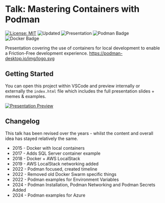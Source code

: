 # Talk: Mastering Containers with Podman
[![License: MIT](https://img.shields.io/badge/License-MIT-brightgreen.svg)](https://opensource.org/licenses/MIT)
![Updated](https://img.shields.io/github/last-commit/thushan/talk-podman-frictionfree-localdev)
![Presentation](https://img.shields.io/badge/Version-v2024.09-blue)
![Podman Badge](https://img.shields.io/badge/Podman-892CA0?logo=podman&logoColor=fff&style=flat-square)
![Docker Badge](https://img.shields.io/badge/Docker-2496ED?logo=docker&logoColor=fff&style=flat-square)

Presentation covering the use of containers for local development to enable a Friction-Free development experience.
https://podman-desktop.io/img/logo.svg

## Getting Started

You can open this project within VSCode and preview internally or externally the `index.html` file which includes the full presentation slides + memes & examples.


[![Presentation Preview](https://img.shields.io/badge/View-Presentation%20Online-informational?style=for-the-badge)](https://thushan.github.io/talk-podman-frictionfree-localdev/)

## Changelog
This talk has been revised over the years - whilst the content and overall idea has stayed relatively the same.

* 2015 - Docker with local containers
* 2017 - Adds SQL Server container example
* 2018 - Docker + AWS LocalStack
* 2019 - AWS LocalStack networking added
* 2022 - Podman focused, created timeline
* 2022 - Removed old Docker Swarm specific things
* 2022 - Podman examples for Environment Variables
* 2024 - Podman Installation, Podman Networking and Podman Secrets Added
* 2024 - Podman examples for Azure
